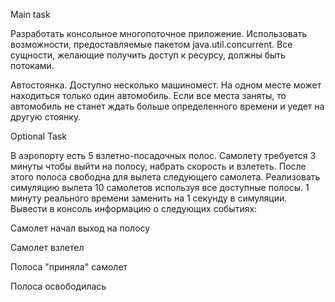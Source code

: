 Main task

Разработать консольное многопоточное приложение.
Использовать возможности, предоставляемые пакетом java.util.concurrent.
Все сущности, желающие получить доступ к ресурсу, должны быть потоками.

Автостоянка. Доступно несколько машиномест. На одном месте может находиться только один автомобиль.
Если все места заняты, то автомобиль не станет ждать больше определенного времени 
и уедет на другую стоянку.

Optional Task

В аэропорту есть 5 взлетно-посадочных полос. Самолету требуется 3 минуты чтобы выйти на полосу, набрать скорость и взлететь. После этого 
полоса свободна для вылета следующего самолета. Реализовать симуляцию вылета 10 самолетов используя все доступные полосы. 1 минуту 
реального времени заменить на 1 секунду в симуляции. Вывести в консоль информацию о следующих событиях:

Самолет начал выход на полосу

Самолет взлетел

Полоса "приняла" самолет

Полоса освободилась
